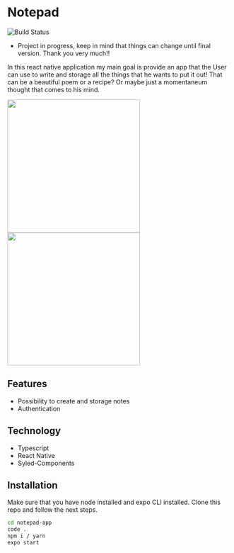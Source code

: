 # Notepad

![Build Status](https://img.shields.io/github/last-commit/WilliamKSIlva/notepad-app)

- Project in progress, keep in mind that things can change until final version. Thank you very much!! 

In this react native application my main goal is provide an app that the User can use to write and storage all the things that he wants to put it out! That can be a beautiful poem or a recipe? Or maybe just a momentaneum thought that comes to his mind.

<img src="https://user-images.githubusercontent.com/75429175/148667507-7ae2b1b0-4d15-4a15-87af-73a237e08e7a.jpg" width="300">     <img src="https://user-images.githubusercontent.com/75429175/148667636-e2b9b2bd-d569-48dc-ba56-56e21adbbae9.jpg" width="300">

## Features
- Possibility to create and storage notes
- Authentication

## Technology
- Typescript
- React Native
- Syled-Components

## Installation

Make sure that you have node installed and expo CLI installed. Clone this repo and follow
the next steps.

```sh
cd notepad-app
code .
npm i / yarn
expo start
```

